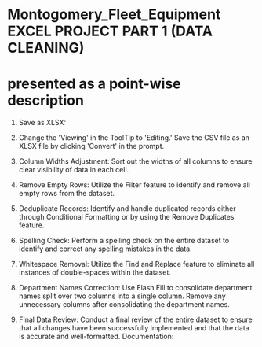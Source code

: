 # Montogomery_Fleet_Equipment EXCEL PROJECT PART 1 (DATA CLEANING)

# presented as a point-wise description 

1) Save as XLSX:

2) Change the 'Viewing' in the ToolTip to 'Editing.'
Save the CSV file as an XLSX file by clicking 'Convert' in the prompt.

3) Column Widths Adjustment:
Sort out the widths of all columns to ensure clear visibility of data in each cell.
   
4) Remove Empty Rows:
Utilize the Filter feature to identify and remove all empty rows from the dataset.

5) Deduplicate Records:
Identify and handle duplicated records either through Conditional Formatting or by using the Remove Duplicates feature.

6) Spelling Check:
Perform a spelling check on the entire dataset to identify and correct any spelling mistakes in the data.

7) Whitespace Removal:
Utilize the Find and Replace feature to eliminate all instances of double-spaces within the dataset.

8) Department Names Correction:
Use Flash Fill to consolidate department names split over two columns into a single column.
Remove any unnecessary columns after consolidating the department names.

9) Final Data Review:
Conduct a final review of the entire dataset to ensure that all changes have been successfully implemented and that the data is accurate and well-formatted.
Documentation:

